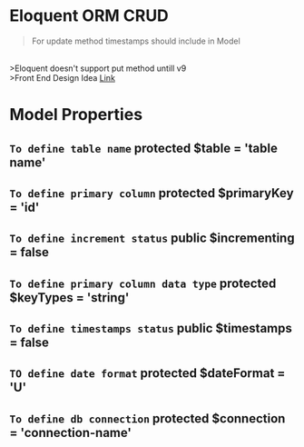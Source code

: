 # Eloquent ORM CRUD
>For update method timestamps should include in Model
<br/>
>Eloquent doesn't support put method untill v9
<br/>
>Front End Design Idea <a href='https://www.elementpack.pro/'>Link</a>

<br/>

# Model Properties

## `To define table name`  protected $table = 'table name'
## `To define primary column`  protected $primaryKey = 'id'
## `To define increment status` public $incrementing = false
## `To define primary column data type` protected $keyTypes = 'string'
## `To define timestamps status` public $timestamps = false
## `TO define date format` protected $dateFormat = 'U'
## `To define db connection` protected $connection = 'connection-name'


